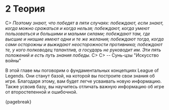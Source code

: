 # 2 Теория

C> *Поэтому знают, что победят в пяти случаях: побеждают, если знают, когда можно сражаться и когда нельзя; побеждают, когда умеют пользоваться и большими и малыми силами; побеждают там, где высшие и низшие имеют одни и те же желания; побеждают тогда, когда сами осторожны и выжидают неосторожности противника; побеждают те, у кого полководец талантлив, а государь не руководит им. Эти пять положений и есть путь знания победы.*
C>
C> -- Сунь-цзы "Искусство войны"

В этой главе мы поговорим о фундаментальных концепциях League of Legends. Они станут базой, на которой вы построите свои знания об игре. Благодаря этому, вам будет легче усваивать новую информацию. Также усвоив базу, вы научитесь отличать важную информацию об игре от второстепенной и ошибочной.

{pagebreak}